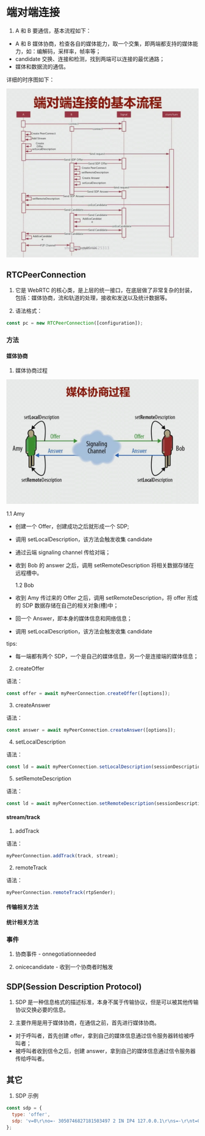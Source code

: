 # 端对端连接

1. A 和 B 要通信，基本流程如下：

- A 和 B 媒体协商，检查各自的媒体能力，取一个交集，即两端都支持的媒体能力，如：编解码，采样率，帧率等；
- candidate 交换、连接和检测，找到两端可以连接的最优通路；
- 媒体和数据流的通信。

详细的时序图如下：

![p2p-process](../assets/images/p2p-process.jpg)

## RTCPeerConnection

1. 它是 WebRTC 的核心类，是上层的统一接口，在底层做了非常复杂的封装，包括：媒体协商，流和轨道的处理，接收和发送以及统计数据等。

2. 语法格式：

```ts
const pc = new RTCPeerConnection([configuration]);
```

### 方法

#### 媒体协商

1. 媒体协商过程

![media-consultation](../assets/images/media-consultation.jpg)

1.1 Amy

- 创建一个 Offer，创建成功之后就形成一个 SDP;
- 调用 setLocalDescription，该方法会触发收集 candidate
- 通过云端 signaling channel 传给对端；

- 收到 Bob 的 answer 之后，调用 setRemoteDescription 将相关数据存储在远程槽中。

  1.2 Bob

- 收到 Amy 传过来的 Offer 之后，调用 setRemoteDescription，将 offer 形成的 SDP 数据存储在自己的相关对象(槽)中；
- 回一个 Answer，即本身的媒体信息和网络信息；
- 调用 setLocalDescription，该方法会触发收集 candidate

tips:

- 每一端都有两个 SDP，一个是自己的媒体信息，另一个是连接端的媒体信息；

2. createOffer

语法：

```js
const offer = await myPeerConnection.createOffer([options]);
```

3. createAnswer

语法：

```js
const answer = await myPeerConnection.createAnswer([options]);
```

4. setLocalDescription

语法：

```js
const ld = await myPeerConnection.setLocalDescription(sessionDescription);
```

5. setRemoteDescription

语法：

```js
const ld = await myPeerConnection.setRemoteDescription(sessionDescription);
```

#### stream/track

1. addTrack

语法：

```js
myPeerConnection.addTrack(track, stream);
```

2. remoteTrack

语法：

```js
myPeerConnection.remoteTrack(rtpSender);
```

#### 传输相关方法

#### 统计相关方法

### 事件

1. 协商事件 - onnegotiationneeded

2. onicecandidate - 收到一个协商者时触发

## SDP(Session Description Protocol)

1. SDP 是一种信息格式的描述标准，本身不属于传输协议，但是可以被其他传输协议交换必要的信息。

2. 主要作用是用于媒体协商，在通信之前，首先进行媒体协商。

- 对于呼叫者，首先创建 offer，拿到自己的媒体信息通过信令服务器转给被呼叫者；
- 被呼叫者收到信令之后，创建 answer，拿到自己的媒体信息通过信令服务器传给呼叫者。

## 其它

1. SDP 示例

```js
const sdp = {
  type: 'offer',
  sdp: 'v=0\r\no=- 3050746827181503497 2 IN IP4 127.0.0.1\r\ns=-\r\nt=0 0\r\na=group:BUNDLE 0\r\na=extmap-allow-mixed\r\na=msid-semantic: WMS h8XNt5TUMMNVUSmUPUaUn9JsmjLwVlOpd0nn\r\nm=video 9 UDP/TLS/RTP/SAVPF 96 97 98 99 100 101 102 121 127 120 125 107 108 109 35 36 124 119 123 118 114 115 116\r\nc=IN IP4 0.0.0.0\r\na=rtcp:9 IN IP4 0.0.0.0\r\na=ice-ufrag:ol82\r\na=ice-pwd:+OcYeaJeFddX0ErPEGygwp5J\r\na=ice-options:trickle\r\na=fingerprint:sha-256 C7:14:73:77:9D:B5:64:ED:A3:11:EF:09:71:00:A5:89:9F:BA:EE:9B:4C:8D:0B:3F:8F:B2:10:D1:7B:16:92:F4\r\na=setup:actpass\r\na=mid:0\r\na=extmap:1 urn:ietf:params:rtp-hdrext:toffset\r\na=extmap:2 http://www.webrtc.org/experiments/rtp-hdrext/abs-send-time\r\na=extmap:3 urn:3gpp:video-orientation\r\na=extmap:4 http://www.ietf.org/id/draft-holmer-rmcat-transport-wide-cc-extensions-01\r\na=extmap:5 http://www.webrtc.org/experiments/rtp-hdrext/playout-delay\r\na=extmap:6 http://www.webrtc.org/experiments/rtp-hdrext/video-content-type\r\na=extmap:7 http://www.webrtc.org/experiments/rtp-hdrext/video-timing\r\na=extmap:8 http://www.webrtc.org/experiments/rtp-hdrext/color-space\r\na=extmap:9 urn:ietf:params:rtp-hdrext:sdes:mid\r\na=extmap:10 urn:ietf:params:rtp-hdrext:sdes:rtp-stream-id\r\na=extmap:11 urn:ietf:params:rtp-hdrext:sdes:repaired-rtp-stream-id\r\na=sendrecv\r\na=msid:h8XNt5TUMMNVUSmUPUaUn9JsmjLwVlOpd0nn 79ea3aab-5ea8-4a32-854d-adb7322ca0bd\r\na=rtcp-mux\r\na=rtcp-rsize\r\na=rtpmap:96 VP8/90000\r\na=rtcp-fb:96 goog-remb\r\na=rtcp-fb:96 transport-cc\r\na=rtcp-fb:96 ccm fir\r\na=rtcp-fb:96 nack\r\na=rtcp-fb:96 nack pli\r\na=rtpmap:97 rtx/90000\r\na=fmtp:97 apt=96\r\na=rtpmap:98 VP9/90000\r\na=rtcp-fb:98 goog-remb\r\na=rtcp-fb:98 transport-cc\r\na=rtcp-fb:98 ccm fir\r\na=rtcp-fb:98 nack\r\na=rtcp-fb:98 nack pli\r\na=fmtp:98 profile-id=0\r\na=rtpmap:99 rtx/90000\r\na=fmtp:99 apt=98\r\na=rtpmap:100 VP9/90000\r\na=rtcp-fb:100 goog-remb\r\na=rtcp-fb:100 transport-cc\r\na=rtcp-fb:100 ccm fir\r\na=rtcp-fb:100 nack\r\na=rtcp-fb:100 nack pli\r\na=fmtp:100 profile-id=2\r\na=rtpmap:101 rtx/90000\r\na=fmtp:101 apt=100\r\na=rtpmap:102 H264/90000\r\na=rtcp-fb:102 goog-remb\r\na=rtcp-fb:102 transport-cc\r\na=rtcp-fb:102 ccm fir\r\na=rtcp-fb:102 nack\r\na=rtcp-fb:102 nack pli\r\na=fmtp:102 level-asymmetry-allowed=1;packetization-mode=1;profile-level-id=42001f\r\na=rtpmap:121 rtx/90000\r\na=fmtp:121 apt=102\r\na=rtpmap:127 H264/90000\r\na=rtcp-fb:127 goog-remb\r\na=rtcp-fb:127 transport-cc\r\na=rtcp-fb:127 ccm fir\r\na=rtcp-fb:127 nack\r\na=rtcp-fb:127 nack pli\r\na=fmtp:127 level-asymmetry-allowed=1;packetization-mode=0;profile-level-id=42001f\r\na=rtpmap:120 rtx/90000\r\na=fmtp:120 apt=127\r\na=rtpmap:125 H264/90000\r\na=rtcp-fb:125 goog-remb\r\na=rtcp-fb:125 transport-cc\r\na=rtcp-fb:125 ccm fir\r\na=rtcp-fb:125 nack\r\na=rtcp-fb:125 nack pli\r\na=fmtp:125 level-asymmetry-allowed=1;packetization-mode=1;profile-level-id=42e01f\r\na=rtpmap:107 rtx/90000\r\na=fmtp:107 apt=125\r\na=rtpmap:108 H264/90000\r\na=rtcp-fb:108 goog-remb\r\na=rtcp-fb:108 transport-cc\r\na=rtcp-fb:108 ccm fir\r\na=rtcp-fb:108 nack\r\na=rtcp-fb:108 nack pli\r\na=fmtp:108 level-asymmetry-allowed=1;packetization-mode=0;profile-level-id=42e01f\r\na=rtpmap:109 rtx/90000\r\na=fmtp:109 apt=108\r\na=rtpmap:35 AV1X/90000\r\na=rtcp-fb:35 goog-remb\r\na=rtcp-fb:35 transport-cc\r\na=rtcp-fb:35 ccm fir\r\na=rtcp-fb:35 nack\r\na=rtcp-fb:35 nack pli\r\na=rtpmap:36 rtx/90000\r\na=fmtp:36 apt=35\r\na=rtpmap:124 H264/90000\r\na=rtcp-fb:124 goog-remb\r\na=rtcp-fb:124 transport-cc\r\na=rtcp-fb:124 ccm fir\r\na=rtcp-fb:124 nack\r\na=rtcp-fb:124 nack pli\r\na=fmtp:124 level-asymmetry-allowed=1;packetization-mode=1;profile-level-id=4d0032\r\na=rtpmap:119 rtx/90000\r\na=fmtp:119 apt=124\r\na=rtpmap:123 H264/90000\r\na=rtcp-fb:123 goog-remb\r\na=rtcp-fb:123 transport-cc\r\na=rtcp-fb:123 ccm fir\r\na=rtcp-fb:123 nack\r\na=rtcp-fb:123 nack pli\r\na=fmtp:123 level-asymmetry-allowed=1;packetization-mode=1;profile-level-id=640032\r\na=rtpmap:118 rtx/90000\r\na=fmtp:118 apt=123\r\na=rtpmap:114 red/90000\r\na=rtpmap:115 rtx/90000\r\na=fmtp:115 apt=114\r\na=rtpmap:116 ulpfec/90000\r\na=ssrc-group:FID 3581956432 645893509\r\na=ssrc:3581956432 cname:iFpbI0x8lrKHvy+y\r\na=ssrc:3581956432 msid:h8XNt5TUMMNVUSmUPUaUn9JsmjLwVlOpd0nn 79ea3aab-5ea8-4a32-854d-adb7322ca0bd\r\na=ssrc:3581956432 mslabel:h8XNt5TUMMNVUSmUPUaUn9JsmjLwVlOpd0nn\r\na=ssrc:3581956432 label:79ea3aab-5ea8-4a32-854d-adb7322ca0bd\r\na=ssrc:645893509 cname:iFpbI0x8lrKHvy+y\r\na=ssrc:645893509 msid:h8XNt5TUMMNVUSmUPUaUn9JsmjLwVlOpd0nn 79ea3aab-5ea8-4a32-854d-adb7322ca0bd\r\na=ssrc:645893509 mslabel:h8XNt5TUMMNVUSmUPUaUn9JsmjLwVlOpd0nn\r\na=ssrc:645893509 label:79ea3aab-5ea8-4a32-854d-adb7322ca0bd\r\n',
};
```
